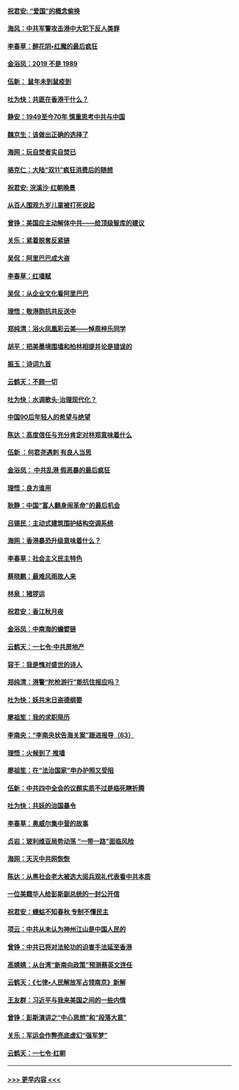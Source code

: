 #### [祝君安: “爱国”的概念偷换](../pages/nsc993/n11659706.md?t=11170155) 
#### [海风：中共军警攻击港中大犯下反人类罪](../pages/nsc993/n11659632.md?t=11170155) 
#### [李春草：醉花阴•红魔的最后疯狂](../pages/nsc993/n11659287.md?t=11170155) 
#### [金浴凤：2019 不是 1989](../pages/nsc993/n11657663.md?t=11170155) 
#### [伍新： 鼠年未到鼠疫到](../pages/nsc993/n11655098.md?t=11170155) 
#### [吐为快：共匪在香港干什么？](../pages/nsc993/n11654891.md?t=11170155) 
#### [静安：1949至今70年 慎重思考中共与中国](../pages/nsc993/n11651244.md?t=11170155) 
#### [魏京生：该做出正确的选择了](../pages/nsc993/n11653084.md?t=11170155) 
#### [海网：玩自焚者实自焚已](../pages/nsc993/n11652423.md?t=11170155) 
#### [骆克仁：大陆“双11”疯狂消费后的随想](../pages/nsc993/n11652305.md?t=11170155) 
#### [祝君安: 浣溪沙·红朝晚景](../pages/nsc993/n11652258.md?t=11170155) 
#### [从百人围观九岁儿童被打死说起](../pages/nsc993/n11651030.md?t=11170155) 
#### [曾铮：美国应主动解体中共——给顶级智库的建议](../pages/nsc993/n11649888.md?t=11170155) 
#### [关乐：紧着脱套反紧链](../pages/nsc993/n11649069.md?t=11170155) 
#### [吴侃：阿里巴巴成大盗](../pages/nsc993/n11645523.md?t=11170155) 
#### [李春草：红墙赋](../pages/nsc993/n11646389.md?t=11170155) 
#### [吴侃：从企业文化看阿里巴巴](../pages/nsc993/n11645476.md?t=11170155) 
#### [理悟：敬港胞抗共反送中](../pages/nsc993/n11645466.md?t=11170155) 
#### [郑纯清：浴火凤凰彩云美——悼周梓乐同学](../pages/nsc993/n11645155.md?t=11170155) 
#### [胡平：把美墨境围墙和柏林相提并论是错误的](../pages/nsc993/n11645134.md?t=11170155) 
#### [振玉：诗词九首](../pages/nsc993/n11644081.md?t=11170155) 
#### [云鹤天：不顾一切](../pages/nsc993/n11643508.md?t=11170155) 
#### [吐为快：水调歌头·治理现代化？](../pages/nsc993/n11643485.md?t=11170155) 
#### [中国90后年轻人的希望与绝望](../pages/nsc993/n11642317.md?t=11170155) 
#### [陈达：高度信任与充分肯定对林郑意味着什么](../pages/nsc993/n11641441.md?t=11170155) 
#### [伍新 ：何君尧遇刺 有良人当思](../pages/nsc993/n11641503.md?t=11170155) 
#### [金浴凤： 中共乱港  假恶暴的最后疯狂](../pages/nsc993/n11641495.md?t=11170155) 
#### [理悟：良方谁用](../pages/nsc993/n11641463.md?t=11170155) 
#### [耿静：中国“富人翻身闹革命”的最后机会](../pages/nsc993/n11640655.md?t=11170155) 
#### [吕锡民：主动式建筑围护结构空调系统](../pages/nsc993/n11640168.md?t=11170155) 
#### [海网：香港暴恐升级意味着什么？](../pages/nsc993/n11635904.md?t=11170155) 
#### [李春草：社会主义民主特色](../pages/nsc993/n11634657.md?t=11170155) 
#### [蔡晓鹏：最难风雨故人来](../pages/nsc993/n11633145.md?t=11170155) 
#### [林泉：猪猡运](../pages/nsc993/n11631469.md?t=11170155) 
#### [祝君安：香江秋月夜](../pages/nsc993/n11631440.md?t=11170155) 
#### [金浴凤：中南海的蟾嬖链](../pages/nsc993/n11631290.md?t=11170155) 
#### [云鹤天：一七令·中共房地产](../pages/nsc993/n11630084.md?t=11170155) 
#### [容干：我是愧对盛世的诗人](../pages/nsc993/n11630059.md?t=11170155) 
#### [郑纯清：港警“陀枪游行”能抗住报应吗？](../pages/nsc993/n11629999.md?t=11170155) 
#### [吐为快：妖共末日盗德纲要](../pages/nsc993/n11628610.md?t=11170155) 
#### [廖祖笙：我的求职简历](../pages/nsc993/n11628492.md?t=11170155) 
#### [李南央：“李南央状告海关案”跟进报导（63）](../pages/nsc993/n11627039.md?t=11170155) 
#### [理悟：火候到了 推墙](../pages/nsc993/n11626917.md?t=11170155) 
#### [廖祖笙：在“法治国家”申办护照又受阻](../pages/nsc993/n11626500.md?t=11170155) 
#### [伍新：中共四中全会的议题实质不过是临死瞎折腾](../pages/nsc993/n11621774.md?t=11170155) 
#### [吐为快：共妖的治国暴令](../pages/nsc993/n11621401.md?t=11170155) 
#### [李春草：奥威尔集中营的故事](../pages/nsc993/n11621373.md?t=11170155) 
#### [贞岩：玻利维亚局势动荡 “一带一路”面临风险](../pages/nsc993/n11619480.md?t=11170155) 
#### [海网：天灭中共网恢恢](../pages/nsc993/n11618261.md?t=11170155) 
#### [陈达：从黑社会老大被选大阅兵观礼代表看中共本质](../pages/nsc993/n11618229.md?t=11170155) 
#### [一位美籍华人给彭斯副总统的一封公开信](../pages/nsc993/n11616906.md?t=11170155) 
#### [祝君安：蟪蛄不知春秋  专制不懂民主](../pages/nsc993/n11616882.md?t=11170155) 
#### [项云：中共从未认为神州江山是中国人民的](../pages/nsc993/n11616763.md?t=11170155) 
#### [曾铮：中共已将对法轮功的迫害手法延至香港](../pages/nsc993/n11616561.md?t=11170155) 
#### [高婧婧：从台湾“新南向政策”预测蔡英文连任](../pages/nsc993/n11616518.md?t=11170155) 
#### [云鹤天：《七律▪人民解放军占领南京》新解](../pages/nsc993/n11616490.md?t=11170155) 
#### [王友群：习近平与我来美国之间的一些内情](../pages/nsc993/n11615052.md?t=11170155) 
#### [曾铮：彭斯演讲之“中心思想”和“段落大意”](../pages/nsc993/n11615020.md?t=11170155) 
#### [关乐：军运会作弊亮底虚幻“强军梦”](../pages/nsc993/n11615008.md?t=11170155) 
#### [云鹤天：一七令‧红朝](../pages/nsc993/n11615000.md?t=11170155) 

----
#### [ >>> 更早内容 <<< ](../indexes/nsc993-earlier.md)
